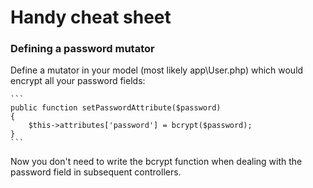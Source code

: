 # Handy cheat sheet

### Defining a password mutator

Define a mutator in your model (most likely app\User.php) which would encrypt all your password fields:


    ```
    public function setPasswordAttribute($password)
    {   
        $this->attributes['password'] = bcrypt($password);
    }
    ```
Now you don't need to write the bcrypt function when dealing with the password field in subsequent controllers.
